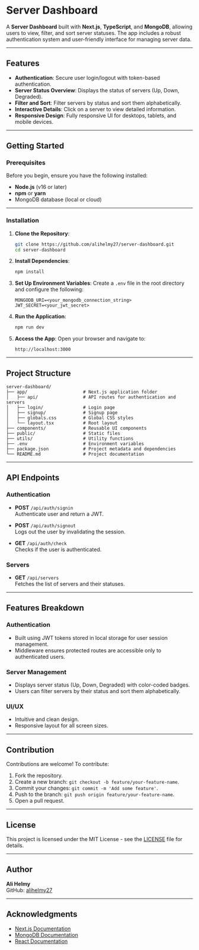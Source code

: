 
# Server Dashboard

A **Server Dashboard** built with **Next.js**, **TypeScript**, and **MongoDB**, allowing users to view, filter, and sort server statuses. The app includes a robust authentication system and user-friendly interface for managing server data.

---

## Features

- **Authentication**: Secure user login/logout with token-based authentication.
- **Server Status Overview**: Displays the status of servers (Up, Down, Degraded).
- **Filter and Sort**: Filter servers by status and sort them alphabetically.
- **Interactive Details**: Click on a server to view detailed information.
- **Responsive Design**: Fully responsive UI for desktops, tablets, and mobile devices.

---

## Getting Started

### Prerequisites

Before you begin, ensure you have the following installed:

- **Node.js** (v16 or later)
- **npm** or **yarn**
- MongoDB database (local or cloud)

---

### Installation

1. **Clone the Repository**:
   ```bash
   git clone https://github.com/alihelmy27/server-dashboard.git
   cd server-dashboard
   ```

2. **Install Dependencies**:
   ```bash
   npm install
   ```

3. **Set Up Environment Variables**:
   Create a `.env` file in the root directory and configure the following:
   ```env
   MONGODB_URI=<your_mongodb_connection_string>
   JWT_SECRET=<your_jwt_secret>
   ```

4. **Run the Application**:
   ```bash
   npm run dev
   ```

5. **Access the App**:
   Open your browser and navigate to:
   ```
   http://localhost:3000
   ```

---

## Project Structure

```
server-dashboard/
├── app/                     # Next.js application folder
│   ├── api/                 # API routes for authentication and servers
│   ├── login/               # Login page
│   ├── signup/              # Signup page
│   ├── globals.css          # Global CSS styles
│   └── layout.tsx           # Root layout
├── components/              # Reusable UI components
├── public/                  # Static files
├── utils/                   # Utility functions
├── .env                     # Environment variables
├── package.json             # Project metadata and dependencies
└── README.md                # Project documentation
```

---

## API Endpoints

### Authentication

- **POST** `/api/auth/signin`  
  Authenticate user and return a JWT.

- **POST** `/api/auth/signout`  
  Logs out the user by invalidating the session.

- **GET** `/api/auth/check`  
  Checks if the user is authenticated.

### Servers

- **GET** `/api/servers`  
  Fetches the list of servers and their statuses.

---

## Features Breakdown

### Authentication

- Built using JWT tokens stored in local storage for user session management.
- Middleware ensures protected routes are accessible only to authenticated users.

### Server Management

- Displays server status (Up, Down, Degraded) with color-coded badges.
- Users can filter servers by their status and sort them alphabetically.

### UI/UX

- Intuitive and clean design.
- Responsive layout for all screen sizes.

---

## Contribution

Contributions are welcome! To contribute:

1. Fork the repository.
2. Create a new branch: `git checkout -b feature/your-feature-name`.
3. Commit your changes: `git commit -m 'Add some feature'`.
4. Push to the branch: `git push origin feature/your-feature-name`.
5. Open a pull request.

---

## License

This project is licensed under the MIT License - see the [LICENSE](LICENSE) file for details.

---

## Author

**Ali Helmy**  
GitHub: [alihelmy27](https://github.com/alihelmy27)

---


## Acknowledgments

- [Next.js Documentation](https://nextjs.org/docs)
- [MongoDB Documentation](https://www.mongodb.com/docs/)
- [React Documentation](https://reactjs.org/docs/)
